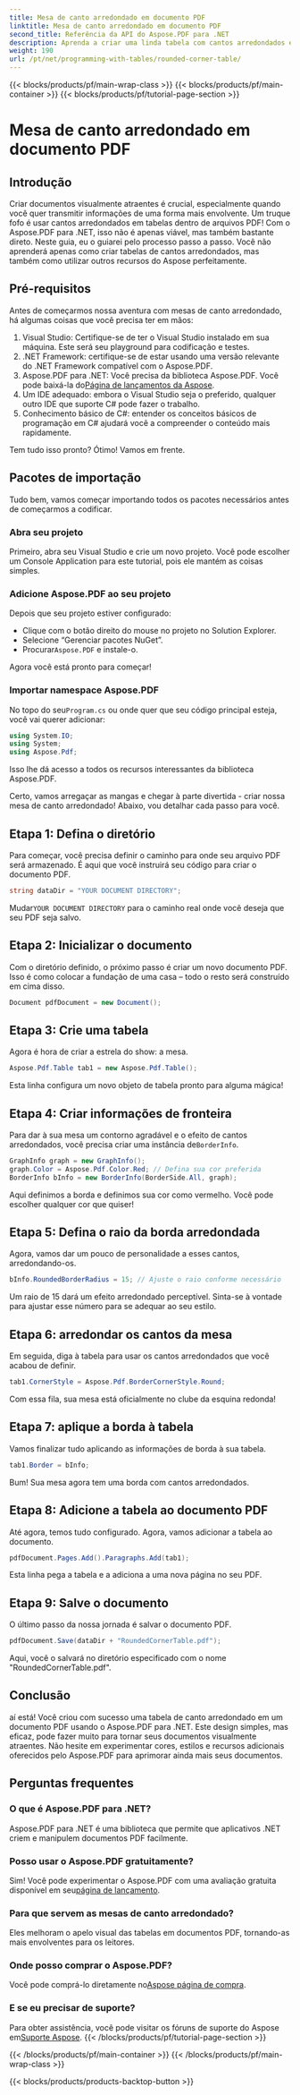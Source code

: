 ```yaml
---
title: Mesa de canto arredondado em documento PDF
linktitle: Mesa de canto arredondado em documento PDF
second_title: Referência da API do Aspose.PDF para .NET
description: Aprenda a criar uma linda tabela com cantos arredondados em seus documentos PDF usando o Aspose.PDF para .NET com este guia passo a passo.
weight: 190
url: /pt/net/programming-with-tables/rounded-corner-table/
---
```


{{< blocks/products/pf/main-wrap-class >}}
{{< blocks/products/pf/main-container >}}
{{< blocks/products/pf/tutorial-page-section >}}

# Mesa de canto arredondado em documento PDF

## Introdução

Criar documentos visualmente atraentes é crucial, especialmente quando você quer transmitir informações de uma forma mais envolvente. Um truque fofo é usar cantos arredondados em tabelas dentro de arquivos PDF! Com o Aspose.PDF para .NET, isso não é apenas viável, mas também bastante direto. Neste guia, eu o guiarei pelo processo passo a passo. Você não aprenderá apenas como criar tabelas de cantos arredondados, mas também como utilizar outros recursos do Aspose perfeitamente.

## Pré-requisitos

Antes de começarmos nossa aventura com mesas de canto arredondado, há algumas coisas que você precisa ter em mãos:

1. Visual Studio: Certifique-se de ter o Visual Studio instalado em sua máquina. Este será seu playground para codificação e testes.
2. .NET Framework: certifique-se de estar usando uma versão relevante do .NET Framework compatível com o Aspose.PDF.
3. Aspose.PDF para .NET: Você precisa da biblioteca Aspose.PDF. Você pode baixá-la do[Página de lançamentos da Aspose](https://releases.aspose.com/pdf/net/).
4. Um IDE adequado: embora o Visual Studio seja o preferido, qualquer outro IDE que suporte C# pode fazer o trabalho.
5. Conhecimento básico de C#: entender os conceitos básicos de programação em C# ajudará você a compreender o conteúdo mais rapidamente.

Tem tudo isso pronto? Ótimo! Vamos em frente.

## Pacotes de importação

Tudo bem, vamos começar importando todos os pacotes necessários antes de começarmos a codificar. 

### Abra seu projeto

Primeiro, abra seu Visual Studio e crie um novo projeto. Você pode escolher um Console Application para este tutorial, pois ele mantém as coisas simples.

### Adicione Aspose.PDF ao seu projeto

Depois que seu projeto estiver configurado:
- Clique com o botão direito do mouse no projeto no Solution Explorer.
- Selecione “Gerenciar pacotes NuGet”.
-  Procurar`Aspose.PDF` e instale-o.

Agora você está pronto para começar!

### Importar namespace Aspose.PDF

 No topo do seu`Program.cs` ou onde quer que seu código principal esteja, você vai querer adicionar:

```csharp
using System.IO;
using System;
using Aspose.Pdf;
```

Isso lhe dá acesso a todos os recursos interessantes da biblioteca Aspose.PDF.

Certo, vamos arregaçar as mangas e chegar à parte divertida - criar nossa mesa de canto arredondado! Abaixo, vou detalhar cada passo para você.

## Etapa 1: Defina o diretório

Para começar, você precisa definir o caminho para onde seu arquivo PDF será armazenado. É aqui que você instruirá seu código para criar o documento PDF.

```csharp
string dataDir = "YOUR DOCUMENT DIRECTORY";
```

 Mudar`YOUR DOCUMENT DIRECTORY` para o caminho real onde você deseja que seu PDF seja salvo. 

## Etapa 2: Inicializar o documento

Com o diretório definido, o próximo passo é criar um novo documento PDF. Isso é como colocar a fundação de uma casa – todo o resto será construído em cima disso.

```csharp
Document pdfDocument = new Document();
```

## Etapa 3: Crie uma tabela

Agora é hora de criar a estrela do show: a mesa.

```csharp
Aspose.Pdf.Table tab1 = new Aspose.Pdf.Table();
```

Esta linha configura um novo objeto de tabela pronto para alguma mágica!

## Etapa 4: Criar informações de fronteira

 Para dar à sua mesa um contorno agradável e o efeito de cantos arredondados, você precisa criar uma instância de`BorderInfo`.

```csharp
GraphInfo graph = new GraphInfo();
graph.Color = Aspose.Pdf.Color.Red; // Defina sua cor preferida
BorderInfo bInfo = new BorderInfo(BorderSide.All, graph);
```

Aqui definimos a borda e definimos sua cor como vermelho. Você pode escolher qualquer cor que quiser!

## Etapa 5: Defina o raio da borda arredondada

Agora, vamos dar um pouco de personalidade a esses cantos, arredondando-os.

```csharp
bInfo.RoundedBorderRadius = 15; // Ajuste o raio conforme necessário
```

Um raio de 15 dará um efeito arredondado perceptível. Sinta-se à vontade para ajustar esse número para se adequar ao seu estilo.

## Etapa 6: arredondar os cantos da mesa

Em seguida, diga à tabela para usar os cantos arredondados que você acabou de definir.

```csharp
tab1.CornerStyle = Aspose.Pdf.BorderCornerStyle.Round;
```

Com essa fila, sua mesa está oficialmente no clube da esquina redonda!

## Etapa 7: aplique a borda à tabela

Vamos finalizar tudo aplicando as informações de borda à sua tabela.

```csharp
tab1.Border = bInfo;
```

Bum! Sua mesa agora tem uma borda com cantos arredondados.

## Etapa 8: Adicione a tabela ao documento PDF

Até agora, temos tudo configurado. Agora, vamos adicionar a tabela ao documento.

```csharp
pdfDocument.Pages.Add().Paragraphs.Add(tab1);
```

Esta linha pega a tabela e a adiciona a uma nova página no seu PDF. 

## Etapa 9: Salve o documento

O último passo da nossa jornada é salvar o documento PDF. 

```csharp
pdfDocument.Save(dataDir + "RoundedCornerTable.pdf");
```

Aqui, você o salvará no diretório especificado com o nome "RoundedCornerTable.pdf".

## Conclusão

aí está! Você criou com sucesso uma tabela de canto arredondado em um documento PDF usando o Aspose.PDF para .NET. Este design simples, mas eficaz, pode fazer muito para tornar seus documentos visualmente atraentes. Não hesite em experimentar cores, estilos e recursos adicionais oferecidos pelo Aspose.PDF para aprimorar ainda mais seus documentos.

## Perguntas frequentes

### O que é Aspose.PDF para .NET?
Aspose.PDF para .NET é uma biblioteca que permite que aplicativos .NET criem e manipulem documentos PDF facilmente.

### Posso usar o Aspose.PDF gratuitamente?
 Sim! Você pode experimentar o Aspose.PDF com uma avaliação gratuita disponível em seu[página de lançamento](https://releases.aspose.com/).

### Para que servem as mesas de canto arredondado?
Eles melhoram o apelo visual das tabelas em documentos PDF, tornando-as mais envolventes para os leitores.

### Onde posso comprar o Aspose.PDF?
 Você pode comprá-lo diretamente no[Aspose página de compra](https://purchase.aspose.com/buy).

### E se eu precisar de suporte?
 Para obter assistência, você pode visitar os fóruns de suporte do Aspose em[Suporte Aspose](https://forum.aspose.com/c/pdf/10).
{{< /blocks/products/pf/tutorial-page-section >}}

{{< /blocks/products/pf/main-container >}}
{{< /blocks/products/pf/main-wrap-class >}}

{{< blocks/products/products-backtop-button >}}
